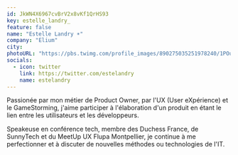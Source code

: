 ```yaml
---
id: JkWN4X6967cvBrV2x8vKf1QrHS93
key: estelle_landry_
feature: false
name: "Estelle Landry ☀️"
company: "Elium"
city: 
photoURL: "https://pbs.twimg.com/profile_images/890275035251978240/1POuDNwX_normal.jpg"
socials:
  - icon: twitter
    link: https://twitter.com/estelandry
    name: estelandry
---
```

Passionée par mon métier de Product Owner, par l'UX (User eXpérience) et le GameStorming, j'aime participer à l'élaboration d'un produit en étant le lien entre les utilisateurs et les développeurs.

Speakeuse en conférence tech, membre des Duchess France, de SunnyTech et du MeetUp UX Flupa Montpellier, je continue à me perfectionner et à discuter de nouvelles méthodes ou technologies de l'IT.

